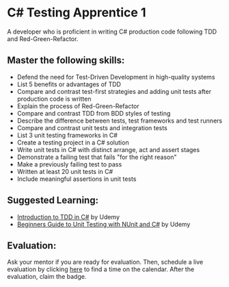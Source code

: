 # C# Testing Apprentice 1

A developer who is proficient in writing C# production code following TDD and Red-Green-Refactor.

## Master the following skills:

* Defend the need for Test-Driven Development in high-quality systems
* List 5 benefits or advantages of TDD
* Compare and contrast test-first strategies and adding unit tests after production code is written
* Explain the process of Red-Green-Refactor
* Compare and contrast TDD from BDD styles of testing
* Describe the difference between tests, test frameworks and test runners
* Compare and contrast unit tests and integration tests
* List 3 unit testing frameworks in C#
* Create a testing project in a C# solution
* Write unit tests in C# with distinct arrange, act and assert stages
* Demonstrate a failing test that fails "for the right reason"
* Make a previously failing test to pass
* Written at least 20 unit tests in C#
* Include meaningful assertions in unit tests

## Suggested Learning:

* [Introduction to TDD in C#](https://www.udemy.com/course/intro-tdd/) by Udemy
* [Beginners Guide to Unit Testing with NUnit and C#](https://www.udemy.com/course/unit-testing-intro/) by Udemy

## Evaluation:

Ask your mentor if you are ready for evaluation. Then, schedule a live evaluation by clicking [here](http://evals.codex.academy) to find a time on the calendar. After the evaluation, claim the badge.
